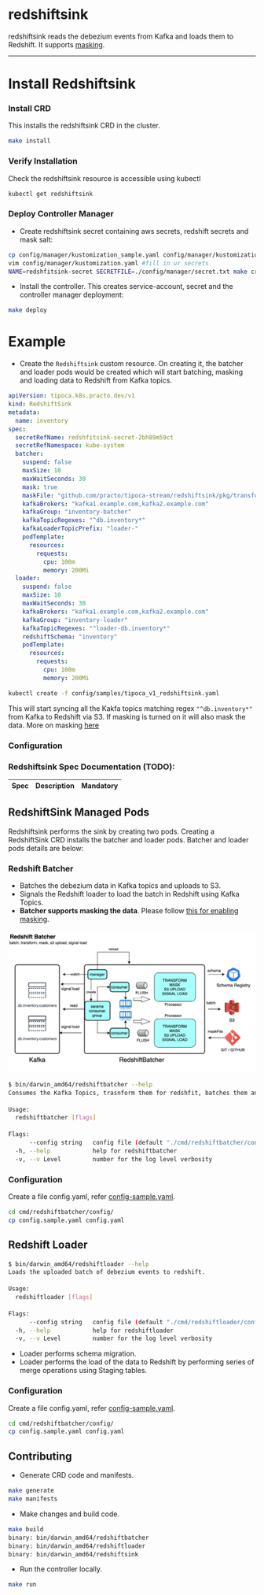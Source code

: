 # redshiftsink

redshiftsink reads the debezium events from Kafka and loads them to Redshift. It supports [masking](../MASKING.MD).

----

# Install Redshiftsink

### Install CRD
This installs the redshiftsink CRD in the cluster.
```bash
make install
```

### Verify Installation
Check the redshiftsink resource is accessible using kubectl
```bash
kubectl get redshiftsink
```

### Deploy Controller Manager
* Create redshiftsink secret containing aws secrets, redshift secrets and mask salt:
```bash
cp config/manager/kustomization_sample.yaml config/manager/kustomization.yaml
vim config/manager/kustomization.yaml #fill in ur secrets
NAME=redshfitsink-secret SECRETFILE=./config/manager/secret.txt make create-secret (TODO)
```

* Install the controller. This creates service-account, secret and the controller manager deployment:
```bash
make deploy
```

# Example

* Create the `Redshiftsink` custom resource. On creating it, the batcher and loader pods would be created which will start batching, masking and loading data to Redshift from Kafka topics.

```yaml
apiVersion: tipoca.k8s.practo.dev/v1
kind: RedshiftSink
metadata:
  name: inventory
spec:
  secretRefName: redshfitsink-secret-2bh89m59ct
  secretRefNamespace: kube-system
  batcher:
    suspend: false
    maxSize: 10
    maxWaitSeconds: 30
    mask: true
    maskFile: "github.com/practo/tipoca-stream/redshiftsink/pkg/transformer/masker/database.yaml"
    kafkaBrokers: "kafka1.example.com,kafka2.example.com"
    kafkaGroup: "inventory-batcher"
    kafkaTopicRegexes: "^db.inventory*"
    kafkaLoaderTopicPrefix: "loader-"
    podTemplate:
      resources:
        requests:
          cpu: 100m
          memory: 200Mi
  loader:
    suspend: false
    maxSize: 10
    maxWaitSeconds: 30
    kafkaBrokers: "kafka1.example.com,kafka2.example.com"
    kafkaGroup: "inventory-loader"
    kafkaTopicRegexes: "^loader-db.inventory*"
    redshiftSchema: "inventory"
    podTemplate:
      resources:
        requests:
          cpu: 100m
          memory: 200Mi
```

```bash
kubectl create -f config/samples/tipoca_v1_redshiftsink.yaml
```

This will start syncing all the Kakfa topics matching regex `"^db.inventory*"` from Kafka to Redshift via S3. If masking is turned on it will also mask the data. More on masking [here](./MASKING.MD)

### Configuration

### Redshiftsink Spec Documentation (TODO):
| Spec          | Description   | Mandatory |
| :------------ | :----------- |:------------|


## RedshiftSink Managed Pods
Redshiftsink performs the sink by creating two pods. Creating a RedshiftSink CRD installs the batcher and loader pods. Batcher and loader pods details are below:

### Redshift Batcher
- Batches the debezium data in Kafka topics and uploads to S3.
- Signals the Redshift loader to load the batch in Redshift using Kafka Topics.
- **Batcher supports masking the data**. Please follow [this for enabling masking](https://github.com/practo/tipoca-stream/blob/master/redshiftsink/MASKING.md).

<img src="arch-batcher.png">

```bash
$ bin/darwin_amd64/redshiftbatcher --help
Consumes the Kafka Topics, trasnform them for redshfit, batches them and uploads to s3. Also signals the load of the batch on successful batch and upload operation..

Usage:
  redshiftbatcher [flags]

Flags:
      --config string   config file (default "./cmd/redshiftbatcher/config/config.yaml")
  -h, --help            help for redshiftbatcher
  -v, --v Level         number for the log level verbosity

```


### Configuration
Create a file config.yaml, refer [config-sample.yaml](./cmd/redshiftbatcher/config/config_sample.yaml).
```bash
cd cmd/redshiftbatcher/config/
cp config.sample.yaml config.yaml
```

## Redshift Loader
```bash
$ bin/darwin_amd64/redshiftloader --help
Loads the uploaded batch of debezium events to redshift.

Usage:
  redshiftloader [flags]

Flags:
      --config string   config file (default "./cmd/redshiftloader/config/config.yaml")
  -h, --help            help for redshiftloader
  -v, --v Level         number for the log level verbosity
```
- Loader performs schema migration.
- Loader performs the load of the data to Redshift by performing series of merge operations using Staging tables.

### Configuration
Create a file config.yaml, refer [config-sample.yaml](./cmd/redshiftbatcher/config/config_sample.yaml).
```bash
cd cmd/redshiftbatcher/config/
cp config.sample.yaml config.yaml
```

## Contributing

* Generate CRD code and manifests.
```bash
make generate
make manifests
```

* Make changes and build code.
```bash
make build
binary: bin/darwin_amd64/redshiftbatcher
binary: bin/darwin_amd64/redshiftloader
binary: bin/darwin_amd64/redshiftsink
```

* Run the controller locally.
```bash
make run
```

